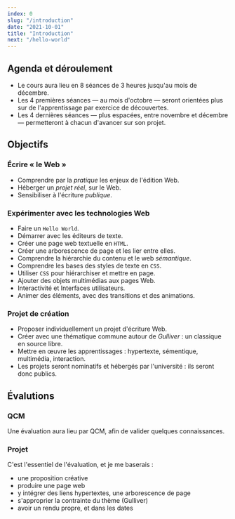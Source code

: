 ```yaml
---
index: 0
slug: "/introduction"
date: "2021-10-01"
title: "Introduction"
next: "/hello-world"
---
```


## Agenda et déroulement 

- Le cours aura lieu en 8 séances de 3 heures jusqu'au mois de décembre.
- Les 4 premières séances — au mois d'octobre — seront orientées plus sur de l'apprentissage par exercice de découvertes. 
- Les 4 dernières séances — plus espacées, entre novembre et décembre — permetteront à chacun d'avancer sur son projet. 

## Objectifs 

### Écrire « le Web »

- Comprendre par la *pratique* les enjeux de l'édition Web.
- Héberger un *projet réel*, sur le Web.
- Sensibiliser à l'écriture *publique*. 

### Expérimenter avec les technologies Web

- Faire un `Hello World`.
- Démarrer avec les éditeurs de texte. 
- Créer une page web textuelle en `HTML`.
- Créer une arborescence de page et les lier entre elles. 
- Comprendre la hiérarchie du contenu et le web *sémantique*. 
- Comprendre les bases des styles de texte en `CSS`.
- Utiliser `CSS` pour hiérarchiser et mettre en page.
- Ajouter des objets multimédias aux pages Web. 
- Interactivité et Interfaces utilisateurs. 
- Animer des éléments, avec des transitions et des animations. 

### Projet de création

- Proposer individuellement un projet d'écriture Web.
- Créer avec une thématique commune autour de *Gulliver* : un classique en source libre.
- Mettre en œuvre les apprentissages : hypertexte, sémentique, multimédia, interaction.
- Les projets seront nominatifs et hébergés par l'université : ils seront donc publics. 



## Évalutions

### QCM

Une évaluation aura lieu par QCM, afin de valider quelques connaissances. 

### Projet

C'est l'essentiel de l'évaluation, et je me baserais : 

- une proposition créative
- produire une page web
- y intégrer des liens hypertextes, une arborescence de page
- s'approprier la contrainte du thème (Gulliver)
- avoir un rendu propre, et dans les dates
